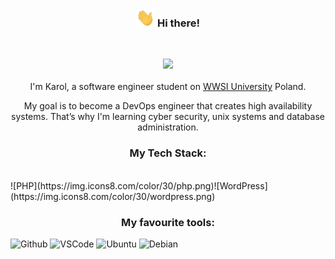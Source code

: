 <h3 align="center"> <img src="https://raw.githubusercontent.com/ABSphreak/ABSphreak/master/gifs/Hi.gif" width="30px"> Hi there!</h3>
  </br>
<p align="center">
<img src="https://media3.giphy.com/media/TV81wZQA4zcc4YTNfC/giphy.gif"> 
  </br>
    </br>
I'm Karol, a software engineer student on <a href="https://wwsi.edu.pl/">WWSI University</a> Poland. 
</p>

<p  align="center">
My goal is to become a DevOps engineer that creates high availability systems. That’s why I'm learning cyber security, unix systems and database administration.
</p>
<h3 align="center">
My Tech Stack:
</h3>
<br/>
![PHP](https://img.icons8.com/color/30/php.png)![WordPress](https://img.icons8.com/color/30/wordpress.png)


<br/>
<h3 align="center">
My favourite tools:
</h3>

![Github](https://img.icons8.com/material-outlined/30/github.png)
![VSCode](https://img.icons8.com/color/30/visual-studio-code-2019.png)
![Ubuntu](https://img.icons8.com/color/30/ubuntu--v1.png)
![Debian](https://img.icons8.com/color/30/debian.png)

